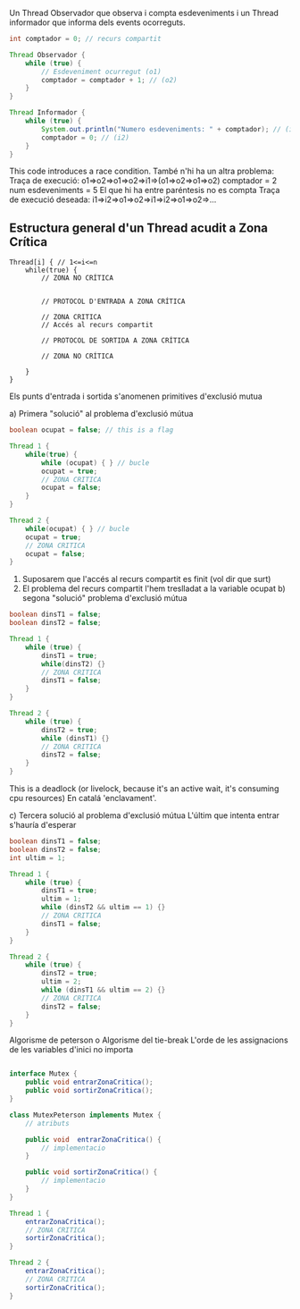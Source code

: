 Un Thread Observador que observa i compta esdeveniments i un Thread informador que informa dels events ocorreguts.

```java
int comptador = 0; // recurs compartit

Thread Observador {
	while (true) {
		// Esdeveniment ocurregut (o1)
		comptador = comptador + 1; // (o2)
	}
}

Thread Informador {
	while (true) {
		System.out.println("Numero esdeveniments: " + comptador); // (i1)
		comptador = 0; // (i2)
	}
}
```
This code introduces a race condition. També n'hi ha un altra problema:
Traça de execució:
	o1=>o2=>o1=>o2=>i1=>(o1=>o2=>o1=>o2)
	comptador = 2
	num esdeveniments = 5
	El que hi ha entre paréntesis no es compta
Traça de execució deseada:
	i1=>i2=>o1=>o2=>i1=>i2=>o1=>o2=>...

## Estructura general d'un Thread acudit a Zona Crítica
```pseudocode
Thread[i] { // 1<=i<=n
	while(true) {
		// ZONA NO CRÍTICA
		
		
		// PROTOCOL D'ENTRADA A ZONA CRÍTICA
		
		// ZONA CRITICA
		// Accés al recurs compartit
		
		// PROTOCOL DE SORTIDA A ZONA CRÍTICA
		
		// ZONA NO CRÍTICA
		
	}
}
```
Els punts d'entrada i sortida s'anomenen primitives d'exclusió mutua

a) Primera "solució" al problema d'exclusió mútua

```java
boolean ocupat = false; // this is a flag

Thread 1 {
	while(true) {
		while (ocupat) { } // bucle 
		ocupat = true;
		// ZONA CRITICA
		ocupat = false;
	}
}

Thread 2 {
	while(ocupat) { } // bucle
	ocupat = true;
	// ZONA CRITICA
	ocupat = false;
}
```

1) Suposarem que l'accés al recurs compartit es finit (vol dir que surt)
2) El problema del recurs compartit l'hem treslladat a la variable ocupat
b) segona "solució" problema d'exclusió mútua
```java
boolean dinsT1 = false;
boolean dinsT2 = false;

Thread 1 {
	while (true) {
		dinsT1 = true;
		while(dinsT2) {}
		// ZONA CRITICA
		dinsT1 = false;
	}
}

Thread 2 {
	while (true) {
		dinsT2 = true;
		while (dinsT1) {}
		// ZONA CRITICA
		dinsT2 = false;
	}
}
```
This is a deadlock (or livelock, because it's an active wait, it's consuming cpu resources)
En catalá 'enclavament'.

c) Tercera solució al problema d'exclusió mútua
L'últim que intenta entrar s'hauría d'esperar
```java
boolean dinsT1 = false;
boolean dinsT2 = false;
int ultim = 1;

Thread 1 {
	while (true) {
		dinsT1 = true;
		ultim = 1;
		while (dinsT2 && ultim == 1) {}
		// ZONA CRITICA
		dinsT1 = false;
	}
}

Thread 2 {
	while (true) {
		dinsT2 = true;
		ultim = 2;
		while (dinsT1 && ultim == 2) {}
		// ZONA CRITICA
		dinsT2 = false;
	}
}
```
Algorisme de peterson o Algorisme del tie-break
L'orde de les assignacions de les variables d'inici no importa

```java

interface Mutex {
	public void entrarZonaCritica();
	public void sortirZonaCritica();
}

class MutexPeterson implements Mutex {
	// atributs

	public void  entrarZonaCritica() {
		// implementacio
	}

	public void sortirZonaCritica() {
		// implementacio
	}
}

Thread 1 {
	entrarZonaCritica();
	// ZONA CRITICA
	sortirZonaCritica();
}

Thread 2 {
	entrarZonaCritica();
	// ZONA CRITICA
	sortirZonaCritica();
}
```